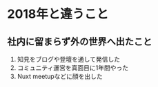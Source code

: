 # 2018年と違うこと

## 社内に留まらず外の世界へ出たこと

1. 知見をブログや登壇を通して発信した
2. コミュニティ運営を真面目に1年間やった
3. Nuxt meetupなどに顔を出した
